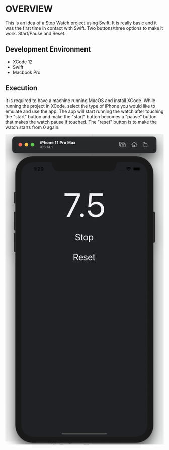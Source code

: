 # OVERVIEW

This is an idea of a Stop Watch project using Swift. It is really basic and it was the first time in contact with Swift.
Two buttons/three options to make it work. Start/Pause and Reset.


## Development Environment

* XCode 12
* Swift
* Macbook Pro

## Execution

It is required to have a machine running MacOS and install XCode. While running the project in XCode, select the type of iPhone you would like
to emulate and use the app. The app will start running the watch after touching the "start" button and make the "start" button
becomes a "pause" button that makes the watch pause if touched. The "reset" button is to make the watch starts from 0 again.

![Emalutor Running](screenshot.png)

